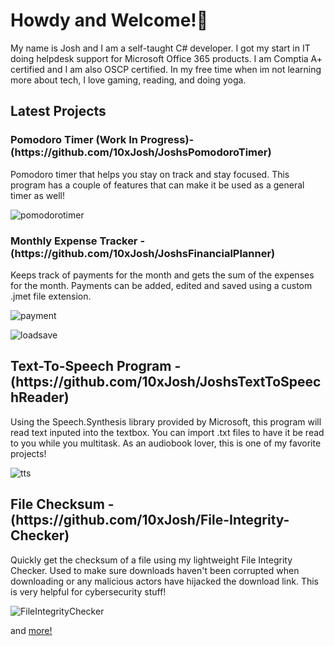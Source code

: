 <h1>Howdy and Welcome!👋</h1>

My name is Josh and I am a self-taught C# developer. I got my start in IT doing helpdesk support for Microsoft Office 365 products. I am Comptia A+ certified and I am also OSCP certified. In my free time when im not learning more about tech, I love gaming, reading, and doing yoga.

<h2>Latest Projects</h2>
<h3> Pomodoro Timer (Work In Progress)- (https://github.com/10xJosh/JoshsPomodoroTimer) </h3>
Pomodoro timer that helps you stay on track and stay focused. This program has a couple of features that can make it be used as a general timer as well!

![pomodorotimer](https://user-images.githubusercontent.com/55113224/222023390-811bf41d-1a61-410a-8ea0-6adf8b3dc84c.gif)



<h3>Monthly Expense Tracker - (https://github.com/10xJosh/JoshsFinancialPlanner) </h3>
Keeps track of payments for the month and gets the sum of the expenses for the month. Payments can be added, edited and saved using a custom .jmet file extension.

![payment](https://user-images.githubusercontent.com/55113224/216009347-278c82e8-0190-4fe6-80d8-517c685431c5.gif)


![loadsave](https://user-images.githubusercontent.com/55113224/216204856-2090b58f-b9f5-4509-8fcf-68f295429ea9.gif)





<h2>Text-To-Speech Program - (https://github.com/10xJosh/JoshsTextToSpeechReader) </h2>
Using the Speech.Synthesis library provided by Microsoft, this program will read text inputed into the textbox. You can import .txt files to have it be read to you while you multitask. As an audiobook lover, this is one of my favorite projects!

![tts](https://user-images.githubusercontent.com/55113224/212590837-774d831c-58d4-41d1-873f-6edbe37c4f27.gif)

<h2>File Checksum - (https://github.com/10xJosh/File-Integrity-Checker) </h2>
Quickly get the checksum of a file using my lightweight File Integrity Checker. Used to make sure downloads haven't been corrupted when downloading or any malicious actors have hijacked the download link. This is very helpful for cybersecurity stuff!

![FileIntegrityChecker](https://user-images.githubusercontent.com/55113224/212591153-11c8761c-9623-4c7d-a743-d6583642f6af.gif)


and [more!](https://github.com/10xJosh?tab=repositories)
<!--
**10xJosh/10xJosh** is a ✨ _special_ ✨ repository because its `README.md` (this file) appears on your GitHub profile.

Here are some ideas to get you started:

- 🔭 I’m currently working on ...
- 🌱 I’m currently learning ...
- 👯 I’m looking to collaborate on ...
- 🤔 I’m looking for help with ...
- 💬 Ask me about ...
- 📫 How to reach me: ...
- 😄 Pronouns: ...
- ⚡ Fun fact: ...
-->
